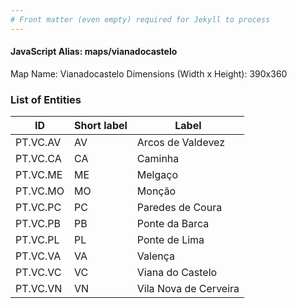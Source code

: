 ```yaml
---
# Front matter (even empty) required for Jekyll to process
---
```


#### JavaScript Alias: maps/vianadocastelo

Map Name: Vianadocastelo
Dimensions (Width x Height): 390x360





### List of Entities

ID | Short label | Label
---|---|---|
PT.VC.AV|AV|Arcos de Valdevez
PT.VC.CA|CA|Caminha
PT.VC.ME|ME|Melgaço
PT.VC.MO|MO|Monção
PT.VC.PC|PC|Paredes de Coura
PT.VC.PB|PB|Ponte da Barca
PT.VC.PL|PL|Ponte de Lima
PT.VC.VA|VA|Valença
PT.VC.VC|VC|Viana do Castelo
PT.VC.VN|VN|Vila Nova de Cerveira

